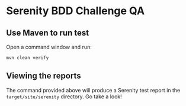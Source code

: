 # Serenity BDD Challenge QA


## Use Maven to run test

Open a command window and run:

    mvn clean verify

## Viewing the reports

The command provided above will produce a Serenity test report in the `target/site/serenity` directory. Go take a look!

